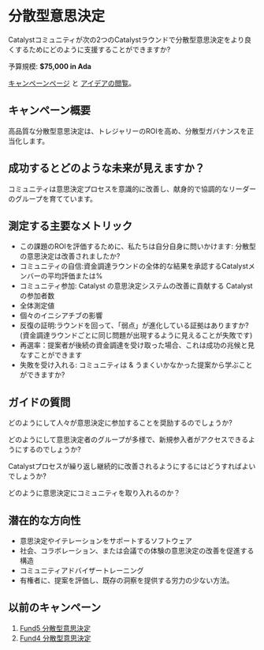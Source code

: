 # 分散型意思決定

Catalystコミュニティが次の2つのCatalystラウンドで分散型意思決定をより良くするためにどのように支援することができますか?

予算規模: **$75,000 in Ada**

[キャンペーンページ](https://cardano.ideascale.com/a/campaign-home/26104) と [アイデアの閲覧](https://cardano.ideascale.com/a/ideas/top/campaign-filter/byids/campaigns/26104/stage/unspecified)。

## キャンペーン概要

高品質な分散型意思決定は、トレジャリーのROIを高め、分散型ガバナンスを正当化します。

## 成功するとどのような未来が見えますか？

コミュニティは意思決定プロセスを意識的に改善し、献身的で協調的なリーダーのグループを育てています。

## 測定する主要なメトリック

- この課題のROIを評価するために、私たちは自分自身に問いかけます: 分散型の意思決定は改善されましたか?
- コミュニティの自信:資金調達ラウンドの全体的な結果を承認するCatalystメンバーの平均評価または%
- コミュニティ参加: Catalyst の意思決定システムの改善に貢献する Catalyst の参加者数
- 全体測定値
- 個々のイニシアチブの影響
- 反復の証明:ラウンドを回って、「弱点」が進化している証拠はありますか? (資金調達ラウンドごとに同じ問題が出現するように見えることが失敗です)
- 再選率：提案者が後続の資金調達を受け取った場合、これは成功の兆候と見なすことができます
- 失敗を受け入れる: コミュニティは & うまくいかなかった提案から学ぶことができますか?

## ガイドの質問

どのようにして人々が意思決定に参加することを奨励するのでしょうか?

どのようにして意思決定者のグループが多様で、新規参入者がアクセスできるようにするのでしょうか?

Catalystプロセスが繰り返し継続的に改善されるようにするにはどうすればよいでしょうか?

どのように意思決定にコミュニティを取り入れるのか？

## 潜在的な方向性

- 意思決定やイテレーションをサポートするソフトウェア
- 社会、コラボレーション、または会議での体験の意思決定の改善を促進する構造
- コミュニティアドバイザートレーニング
- 有権者に、提案を評価し、既存の洞察を提供する労力の少ない方法。

## 以前のキャンペーン

1. [Fund5 分散型意思決定](https://cardano.ideascale.com/a/campaign-home/25942)
2. [Fund4 分散型意思決定](https://cardano.ideascale.com/a/campaign-home/25870)